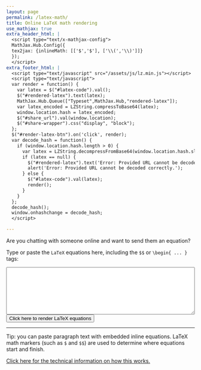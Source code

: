 ```yaml
---
layout: page
permalink: /latex-math/
title: Online LaTeX math rendering
use_mathjax: true
extra_header_html: |
  <script type="text/x-mathjax-config">
  MathJax.Hub.Config({
  tex2jax: {inlineMath: [['$','$'], ['\\(','\\)']]}
  });
  </script>
extra_footer_html: |
  <script type="text/javascript" src="/assets/js/lz.min.js"></script>
  <script type="text/javascript">
  var render = function() {
    var latex = $("#latex-code").val();
    $("#rendered-latex").text(latex);
    MathJax.Hub.Queue(["Typeset",MathJax.Hub,"rendered-latex"]);
    var latex_encoded = LZString.compressToBase64(latex);
    window.location.hash = latex_encoded;
    $("#share_url").val(window.location);
    $("#share-wrapper").css("display", "block");
  };
  $("#render-latex-btn").on('click', render);
  var decode_hash = function() {
    if (window.location.hash.length > 0) {
      var latex = LZString.decompressFromBase64(window.location.hash.slice(1));
      if (latex == null) {
        $("#rendered-latex").text('Error: Provided URL cannot be decoded correctly.');
        alert('Error: Provided URL cannot be decoded correctly.');
      } else {
        $("#latex-code").val(latex);
        render();
      }
    }
  };
  decode_hash();
  window.onhashchange = decode_hash;
  </script>

---
```


Are you chatting with someone online and want to send them an equation?

Type or paste the `LaTeX` equations here, including the `$$` or `\begin{ ... }` tags:
<textarea id="latex-code" style="width:100%" rows="8" title="Type or paste LaTeX equation here"></textarea>
<input type="button" id="render-latex-btn" name="render-latex" value="Click here to render LaTeX equations" />

<p id="rendered-latex"></p>

<p id="share-wrapper" style="display:none">
URL for sharing: <br />
<textarea id="share_url" style="width:100%" rows="5"></textarea>
</p>

<hr />

Tip: you can paste paragraph text with embedded inline equations. LaTeX math markers (such as `$` and `$$`) are used to determine where equations start and finish.

[Click here for the technical information on how this works.](/blog/2013/online-latex-equation-rendering/)

